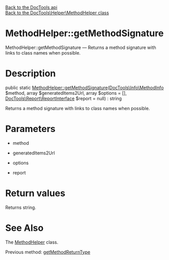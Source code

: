 [Back to the DocTools api](https://github.com/lingtalfi/DocTools/blob/master/doc/api/DocTools.md)<br>
[Back to the DocTools\Helper\MethodHelper class](https://github.com/lingtalfi/DocTools/blob/master/doc/api/DocTools/Helper/MethodHelper.md)


MethodHelper::getMethodSignature
================



MethodHelper::getMethodSignature — Returns a method signature with links to class names when possible.




Description
================


public static [MethodHelper::getMethodSignature](https://github.com/lingtalfi/DocTools/blob/master/doc/api/DocTools/Helper/MethodHelper/getMethodSignature.md)([DocTools\Info\MethodInfo](https://github.com/lingtalfi/DocTools/blob/master/doc/api/DocTools/Info/MethodInfo.md) $method, array $generatedItems2Url, array $options = [], [DocTools\Report\ReportInterface](https://github.com/lingtalfi/DocTools/blob/master/doc/api/DocTools/Report/ReportInterface.md) $report = null) : string




Returns a method signature with links to class names when possible.




Parameters
================


- method

    

- generatedItems2Url

    

- options

    

- report

    


Return values
================

Returns string.







See Also
================

The [MethodHelper](https://github.com/lingtalfi/DocTools/blob/master/doc/api/DocTools/Helper/MethodHelper.md) class.

Previous method: [getMethodReturnType](https://github.com/lingtalfi/DocTools/blob/master/doc/api/DocTools/Helper/MethodHelper/getMethodReturnType.md)<br>


